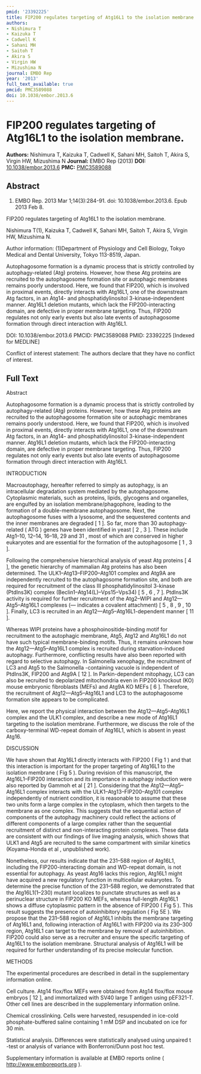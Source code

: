 ```yaml
---
pmid: '23392225'
title: FIP200 regulates targeting of Atg16L1 to the isolation membrane.
authors:
- Nishimura T
- Kaizuka T
- Cadwell K
- Sahani MH
- Saitoh T
- Akira S
- Virgin HW
- Mizushima N
journal: EMBO Rep
year: '2013'
full_text_available: true
pmcid: PMC3589088
doi: 10.1038/embor.2013.6
---
```


# FIP200 regulates targeting of Atg16L1 to the isolation membrane.
**Authors:** Nishimura T, Kaizuka T, Cadwell K, Sahani MH, Saitoh T, Akira S, Virgin HW, Mizushima N
**Journal:** EMBO Rep (2013)
**DOI:** [10.1038/embor.2013.6](https://doi.org/10.1038/embor.2013.6)
**PMC:** [PMC3589088](https://www.ncbi.nlm.nih.gov/pmc/articles/PMC3589088/)

## Abstract

1. EMBO Rep. 2013 Mar 1;14(3):284-91. doi: 10.1038/embor.2013.6. Epub 2013 Feb 8.

FIP200 regulates targeting of Atg16L1 to the isolation membrane.

Nishimura T(1), Kaizuka T, Cadwell K, Sahani MH, Saitoh T, Akira S, Virgin HW, 
Mizushima N.

Author information:
(1)Department of Physiology and Cell Biology, Tokyo Medical and Dental 
University, Tokyo 113-8519, Japan.

Autophagosome formation is a dynamic process that is strictly controlled by 
autophagy-related (Atg) proteins. However, how these Atg proteins are recruited 
to the autophagosome formation site or autophagic membranes remains poorly 
understood. Here, we found that FIP200, which is involved in proximal events, 
directly interacts with Atg16L1, one of the downstream Atg factors, in an Atg14- 
and phosphatidylinositol 3-kinase-independent manner. Atg16L1 deletion mutants, 
which lack the FIP200-interacting domain, are defective in proper membrane 
targeting. Thus, FIP200 regulates not only early events but also late events of 
autophagosome formation through direct interaction with Atg16L1.

DOI: 10.1038/embor.2013.6
PMCID: PMC3589088
PMID: 23392225 [Indexed for MEDLINE]

Conflict of interest statement: The authors declare that they have no conflict 
of interest.

## Full Text

Abstract

Autophagosome formation is a dynamic process that is strictly controlled by autophagy-related (Atg) proteins. However, how these Atg proteins are recruited to the autophagosome formation site or autophagic membranes remains poorly understood. Here, we found that FIP200, which is involved in proximal events, directly interacts with Atg16L1, one of the downstream Atg factors, in an Atg14- and phosphatidylinositol 3-kinase-independent manner. Atg16L1 deletion mutants, which lack the FIP200-interacting domain, are defective in proper membrane targeting. Thus, FIP200 regulates not only early events but also late events of autophagosome formation through direct interaction with Atg16L1.

INTRODUCTION

Macroautophagy, hereafter referred to simply as autophagy, is an intracellular degradation system mediated by the autophagosome. Cytoplasmic materials, such as proteins, lipids, glycogens and organelles, are engulfed by an isolation membrane/phagophore, leading to the formation of a double-membrane autophagosome. Next, the autophagosome fuses with a lysosome, and the sequestered contents and the inner membranes are degraded [ 1 ]. So far, more than 30 autophagy-related ( ATG ) genes have been identified in yeast [ 2 , 3 ]. These include Atg1–10, 12–14, 16–18, 29 and 31 , most of which are conserved in higher eukaryotes and are essential for the formation of the autophagosome [ 1 , 3 ].

Following the comprehensive hierarchical analysis of yeast Atg proteins [ 4 ], the genetic hierarchy of mammalian Atg proteins has also been determined. The ULK1–Atg13–FIP200–Atg101 complex and Atg9A are independently recruited to the autophagosome formation site, and both are required for recruitment of the class III phosphatidylinositol 3-kinase (PtdIns3K) complex (Beclin1–Atg14(L)–Vps15–Vps34) [ 5 , 6 , 7 ]. PtdIns3K activity is required for further recruitment of the Atg2–WIPI and Atg12—Atg5–Atg16L1 complexes (— indicates a covalent attachment) [ 5 , 8 , 9 , 10 ]. Finally, LC3 is recruited in an Atg12—Atg5–Atg16L1-dependent manner [ 11 ].

Whereas WIPI proteins have a phosphoinositide-binding motif for recruitment to the autophagic membrane, Atg5, Atg12 and Atg16L1 do not have such typical membrane-binding motifs. Thus, it remains unknown how the Atg12—Atg5–Atg16L1 complex is recruited during starvation-induced autophagy. Furthermore, conflicting results have also been reported with regard to selective autophagy. In Salmonella xenophagy, the recruitment of LC3 and Atg5 to the Salmonella -containing vacuole is independent of PtdIns3K, FIP200 and Atg9A [ 12 ]. In Parkin-dependent mitophagy, LC3 can also be recruited to depolarized mitochondria even in FIP200 knockout (KO) mouse embryonic fibroblasts (MEFs) and Atg9A KO MEFs [ 6 ]. Therefore, the recruitment of Atg12—Atg5–Atg16L1 and LC3 to the autophagosome formation site appears to be complicated.

Here, we report the physical interaction between the Atg12—Atg5–Atg16L1 complex and the ULK1 complex, and describe a new mode of Atg16L1 targeting to the isolation membrane. Furthermore, we discuss the role of the carboxy-terminal WD-repeat domain of Atg16L1, which is absent in yeast Atg16.

DISCUSSION

We have shown that Atg16L1 directly interacts with FIP200 ( Fig 1 ) and that this interaction is important for the proper targeting of Atg16L1 to the isolation membrane ( Fig 5 ). During revision of this manuscript, the Atg16L1–FIP200 interaction and its importance in autophagy induction were also reported by Gammoh et al [ 21 ]. Considering that the Atg12—Atg5–Atg16L1 complex interacts with the ULK1–Atg13–FIP200–Atg101 complex independently of nutrient condition, it is reasonable to assume that these two units form a large complex in the cytoplasm, which then targets to the membrane as one complex. This suggests that the sequential action of components of the autophagy machinery could reflect the actions of different components of a large complex rather than the sequential recruitment of distinct and non-interacting protein complexes. These data are consistent with our findings of live imaging analysis, which shows that ULK1 and Atg5 are recruited to the same compartment with similar kinetics (Koyama-Honda et al , unpublished work).

Nonetheless, our results indicate that the 231–588 region of Atg16L1, including the FIP200-interacting domain and WD-repeat domain, is not essential for autophagy. As yeast Atg16 lacks this region, Atg16L1 might have acquired a new regulatory function in multicellular eukaryotes. To determine the precise function of the 231–588 region, we demonstrated that the Atg16L1(1–230) mutant localizes to punctate structures as well as a perinuclear structure in FIP200 KO MEFs, whereas full-length Atg16L1 shows a diffuse cytoplasmic pattern in the absence of FIP200 ( Fig 5 ). This result suggests the presence of autoinhibitory regulation ( Fig 5E ). We propose that the 231–588 region of Atg16L1 inhibits the membrane targeting of Atg16L1 and, following interaction of Atg16L1 with FIP200 via its 230–300 region, Atg16L1 can target to the membrane by removal of autoinhibition. FIP200 could also serve as a recruiter and ensure the specific targeting of Atg16L1 to the isolation membrane. Structural analysis of Atg16L1 will be required for further understanding of its precise molecular function.

METHODS

The experimental procedures are described in detail in the supplementary information online.

Cell culture. Atg14 flox/flox MEFs were obtained from Atg14 flox/flox mouse embryos [ 12 ], and immortalized with SV40 large T antigen using pEF321-T. Other cell lines are described in the supplementary information online.

Chemical crosslinking. Cells were harvested, resuspended in ice-cold phosphate-buffered saline containing 1 mM DSP and incubated on ice for 30 min.

Statistical analysis. Differences were statistically analysed using unpaired t -test or analysis of variance with Bonferroni/Dunn post hoc test.

Supplementary information is available at EMBO reports online ( http://www.emboreports.org ).
